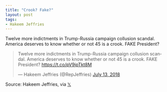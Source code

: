 ```yaml
---
title: "Crook? Fake?"
layout: post
tags:
- Hakeem Jeffries
---
```


Twelve more indictments in Trump-Russia campaign collusion scandal. America deserves to know whether or not 45 is a crook. FAKE President?

<blockquote class="twitter-tweet"><p lang="en" dir="ltr">Twelve more indictments in Trump-Russia campaign collusion scandal. America deserves to know whether or not 45 is a crook. FAKE President? <a href="https://t.co/pV9ipTkt8M">https://t.co/pV9ipTkt8M</a></p>&mdash; Hakeem Jeffries (@RepJeffries) <a href="https://twitter.com/RepJeffries/status/1017858608556576770?ref_src=twsrc%5Etfw">July 13, 2018</a></blockquote> <script async src="https://platform.twitter.com/widgets.js" charset="utf-8"></script>

Source: Hakeem Jeffries, via [𝕏](https://x.com)
